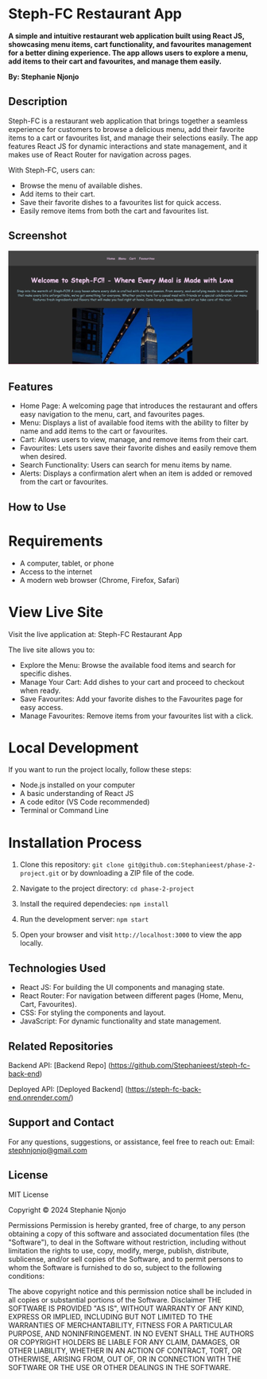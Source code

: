 # Steph-FC Restaurant App

**A simple and intuitive restaurant web application built using React JS, showcasing menu items, cart functionality, and favourites management for a better dining experience. The app allows users to explore a menu, add items to their cart and favourites, and manage them easily.**

**By: Stephanie Njonjo**


## Description

Steph-FC is a restaurant web application that brings together a seamless experience for customers to browse a delicious menu, add their favorite items to a cart or favourites list, and manage their selections easily. The app features React JS for dynamic interactions and state management, and it makes use of React Router for navigation across pages.

With Steph-FC, users can:

- Browse the menu of available dishes.
- Add items to their cart.
- Save their favorite dishes to a favourites list for quick access.
- Easily remove items from both the cart and favourites list.

## Screenshot
![alt text](image.png)

## Features

- Home Page: A welcoming page that introduces the restaurant and offers easy navigation to the menu, cart, and favourites pages.
- Menu: Displays a list of available food items with the ability to filter by name and add items to the cart or favourites.
- Cart: Allows users to view, manage, and remove items from their cart.
- Favourites: Lets users save their favorite dishes and easily remove them when desired.
- Search Functionality: Users can search for menu items by name.
- Alerts: Displays a confirmation alert when an item is added or removed from the cart or favourites.


## How to Use

# Requirements

- A computer, tablet, or phone
- Access to the internet
- A modern web browser (Chrome, Firefox, Safari)

# View Live Site 

Visit the live application at: Steph-FC Restaurant App

The live site allows you to: 
- Explore the Menu: Browse the available food items and search for specific dishes.
- Manage Your Cart: Add dishes to your cart and proceed to checkout when ready.
- Save Favourites: Add your favorite dishes to the Favourites page for easy access.
- Manage Favourites: Remove items from your favourites list with a click.

# Local Development
If you want to run the project locally, follow these steps:

- Node.js installed on your computer
- A basic understanding of React JS
- A code editor (VS Code recommended)
- Terminal or Command Line


# Installation Process

1. Clone this repository:
`git clone git@github.com:Stephanieest/phase-2-project.git`
or by downloading a ZIP file of the code.

2. Navigate to the project directory:
`cd phase-2-project`

3. Install the required dependecies: 
`npm install`

4. Run the development server:
`npm start`


5. Open your browser and visit `http://localhost:3000` to view the app locally.

## Technologies Used

- React JS: For building the UI components and managing state.
- React Router: For navigation between different pages (Home, Menu, Cart, Favourites).
- CSS: For styling the components and layout.
- JavaScript: For dynamic functionality and state management.

## Related Repositories

Backend API: [Backend Repo] (https://github.com/Stephanieest/steph-fc-back-end)

Deployed API: [Deployed Backend] (https://steph-fc-back-end.onrender.com/)

## Support and Contact
For any questions, suggestions, or assistance, feel free to reach out:
Email: stephnjonjo@gmail.com

## License
MIT License

Copyright © 2024 Stephanie Njonjo

Permissions
Permission is hereby granted, free of charge, to any person obtaining a copy of this software and associated documentation files (the "Software"), to deal in the Software without restriction, including without limitation the rights to use, copy, modify, merge, publish, distribute, sublicense, and/or sell copies of the Software, and to permit persons to whom the Software is furnished to do so, subject to the following conditions:

The above copyright notice and this permission notice shall be included in all copies or substantial portions of the Software.
Disclaimer
THE SOFTWARE IS PROVIDED "AS IS", WITHOUT WARRANTY OF ANY KIND, EXPRESS OR IMPLIED, INCLUDING BUT NOT LIMITED TO THE WARRANTIES OF MERCHANTABILITY, FITNESS FOR A PARTICULAR PURPOSE, AND NONINFRINGEMENT. IN NO EVENT SHALL THE AUTHORS OR COPYRIGHT HOLDERS BE LIABLE FOR ANY CLAIM, DAMAGES, OR OTHER LIABILITY, WHETHER IN AN ACTION OF CONTRACT, TORT, OR OTHERWISE, ARISING FROM, OUT OF, OR IN CONNECTION WITH THE SOFTWARE OR THE USE OR OTHER DEALINGS IN THE SOFTWARE.